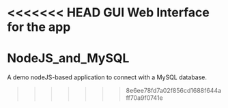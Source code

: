 <<<<<<< HEAD
GUI Web Interface for the app
=======
# NodeJS_and_MySQL
A demo nodeJS-based application to connect with a MySQL database.
>>>>>>> 8e6ee78fd7a02f856cd1688f644aff70a9f0741e
